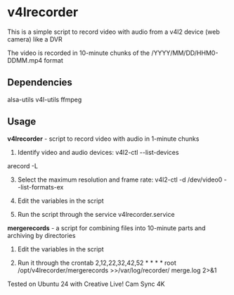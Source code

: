# v4lrecorder
This is a simple script to record video with audio from a v4l2 device (web camera) like a DVR

The video is recorded in 10-minute chunks of the /YYYY/MM/DD/HHM0-DDMM.mp4 format

## Dependencies

alsa-utils
v4l-utils
ffmpeg

## Usage

**v4lrecorder** - script to record video with audio in 1-minute chunks

1. Identify video and audio devices:
v4l2-ctl --list-devices

arecord -L

3. Select the maximum resolution and frame rate:
v4l2-ctl -d /dev/video0 --list-formats-ex

4. Edit the variables in the script

5. Run the script through the service v4lrecorder.service

**mergerecords** - a script for combining files into 10-minute parts and archiving by directories

1. Edit the variables in the script

2. Run it through the crontab
2,12,22,32,42,52 * * * * root /opt/v4lrecorder/mergerecords >>/var/log/recorder/
merge.log 2>&1

Tested on Ubuntu 24 with Creative Live! Cam Sync 4K


